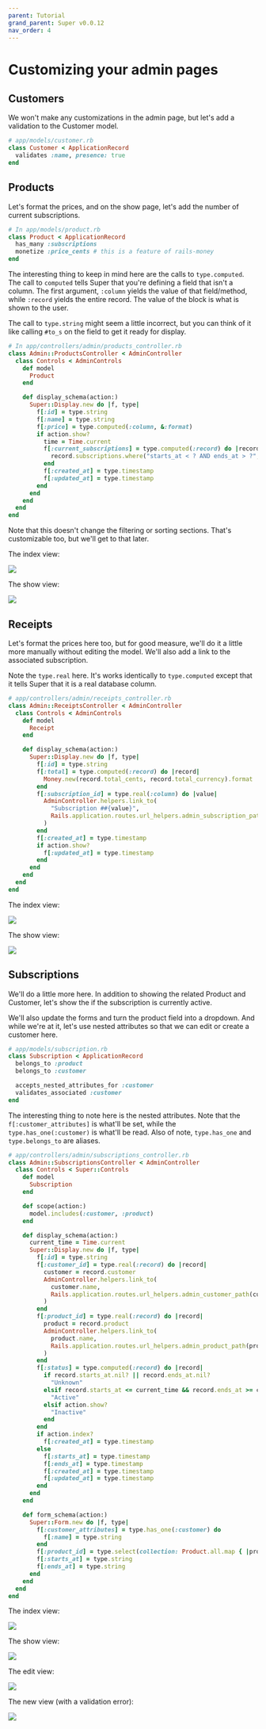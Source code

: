 ```yaml
---
parent: Tutorial
grand_parent: Super v0.0.12
nav_order: 4
---
```

# Customizing your admin pages

## Customers

We won't make any customizations in the admin page, but let's add a validation
to the Customer model.

```ruby
# app/models/customer.rb
class Customer < ApplicationRecord
  validates :name, presence: true
end
```

## Products

Let's format the prices, and on the show page, let's add the number of current
subscriptions.

```ruby
# In app/models/product.rb
class Product < ApplicationRecord
  has_many :subscriptions
  monetize :price_cents # this is a feature of rails-money
end
```

The interesting thing to keep in mind here are the calls to `type.computed`.
The call to `computed` tells Super that you're defining a field that isn't a
column. The first argument, `:column` yields the value of that field/method,
while `:record` yields the entire record. The value of the block is what is
shown to the user.

The call to `type.string` might seem a little incorrect, but you can think of it
like calling `#to_s` on the field to get it ready for display.

```ruby
# In app/controllers/admin/products_controller.rb
class Admin::ProductsController < AdminController
  class Controls < AdminControls
    def model
      Product
    end

    def display_schema(action:)
      Super::Display.new do |f, type|
        f[:id] = type.string
        f[:name] = type.string
        f[:price] = type.computed(:column, &:format)
        if action.show?
          time = Time.current
          f[:current_subscriptions] = type.computed(:record) do |record|
            record.subscriptions.where("starts_at < ? AND ends_at > ?", time, time).size
          end
          f[:created_at] = type.timestamp
          f[:updated_at] = type.timestamp
        end
      end
    end
  end
end
```

Note that this doesn't change the filtering or sorting sections. That's
customizable too, but we'll get to that later.

The index view:

![](/screenshots/0-0-12/products_custom1_index.png)

The show view:

![](/screenshots/0-0-12/products_custom1_show.png)


## Receipts

Let's format the prices here too, but for good measure, we'll do it a little
more manually without editing the model. We'll also add a link to the associated
subscription.

Note the `type.real` here. It's works identically to `type.computed` except that
it tells Super that it is a real database column.

```ruby
# app/controllers/admin/receipts_controller.rb
class Admin::ReceiptsController < AdminController
  class Controls < AdminControls
    def model
      Receipt
    end

    def display_schema(action:)
      Super::Display.new do |f, type|
        f[:id] = type.string
        f[:total] = type.computed(:record) do |record|
          Money.new(record.total_cents, record.total_currency).format
        end
        f[:subscription_id] = type.real(:column) do |value|
          AdminController.helpers.link_to(
            "Subscription ##{value}",
            Rails.application.routes.url_helpers.admin_subscription_path(value)
          )
        end
        f[:created_at] = type.timestamp
        if action.show?
          f[:updated_at] = type.timestamp
        end
      end
    end
  end
end
```

The index view:

![](/screenshots/0-0-12/receipts_custom1_index.png)

The show view:

![](/screenshots/0-0-12/receipts_custom1_show.png)


## Subscriptions

We'll do a little more here. In addition to showing the related Product and
Customer, let's show the if the subscription is currently active.

We'll also update the forms and turn the product field into a dropdown. And
while we're at it, let's use nested attributes so that we can edit or create a
customer here.

```ruby
# app/models/subscription.rb
class Subscription < ApplicationRecord
  belongs_to :product
  belongs_to :customer

  accepts_nested_attributes_for :customer
  validates_associated :customer
end
```

The interesting thing to note here is the nested attributes. Note that the
`f[:customer_attributes]` is what'll be set, while the `type.has_one(:customer)`
is what'll be read. Also of note, `type.has_one` and `type.belongs_to` are
aliases.

```ruby
# app/controllers/admin/subscriptions_controller.rb
class Admin::SubscriptionsController < AdminController
  class Controls < Super::Controls
    def model
      Subscription
    end

    def scope(action:)
      model.includes(:customer, :product)
    end

    def display_schema(action:)
      current_time = Time.current
      Super::Display.new do |f, type|
        f[:id] = type.string
        f[:customer_id] = type.real(:record) do |record|
          customer = record.customer
          AdminController.helpers.link_to(
            customer.name,
            Rails.application.routes.url_helpers.admin_customer_path(customer.id)
          )
        end
        f[:product_id] = type.real(:record) do |record|
          product = record.product
          AdminController.helpers.link_to(
            product.name,
            Rails.application.routes.url_helpers.admin_product_path(product.id)
          )
        end
        f[:status] = type.computed(:record) do |record|
          if record.starts_at.nil? || record.ends_at.nil?
            "Unknown"
          elsif record.starts_at <= current_time && record.ends_at >= current_time
            "Active"
          elsif action.show?
            "Inactive"
          end
        end
        if action.index?
          f[:created_at] = type.timestamp
        else
          f[:starts_at] = type.timestamp
          f[:ends_at] = type.timestamp
          f[:created_at] = type.timestamp
          f[:updated_at] = type.timestamp
        end
      end
    end

    def form_schema(action:)
      Super::Form.new do |f, type|
        f[:customer_attributes] = type.has_one(:customer) do
          f[:name] = type.string
        end
        f[:product_id] = type.select(collection: Product.all.map { |product| [product.name, product.id] })
        f[:starts_at] = type.string
        f[:ends_at] = type.string
      end
    end
  end
end
```

The index view:

![](/screenshots/0-0-12/subscriptions_custom1_index.png)

The show view:

![](/screenshots/0-0-12/subscriptions_custom1_show.png)

The edit view:

![](/screenshots/0-0-12/subscriptions_custom1_edit.png)

The new view (with a validation error):

![](/screenshots/0-0-12/subscriptions_custom1_new.png)
